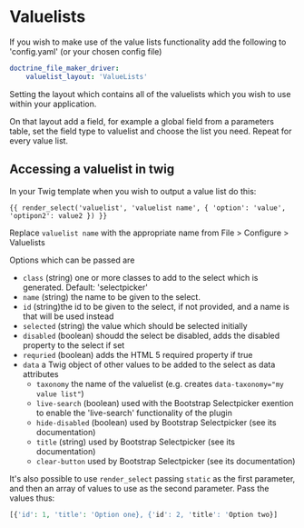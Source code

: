 # Valuelists #

If you wish to make use of the value lists functionality add the following to 'config.yaml' (or your chosen config file) 
   
```yaml
doctrine_file_maker_driver:
    valuelist_layout: 'ValueLists'
```
    
Setting the layout which contains all of the valuelists which you wish to use within your application.
    
On that layout add a field, for example a global field from a parameters table, set the field type to valuelist and choose the list you need. Repeat for every value list.
    
## Accessing a valuelist in twig ##
    
In your Twig template when you wish to output a value list do this:
    
```twig
{{ render_select('valuelist', 'valuelist name', { 'option': 'value', 'optipon2': value2 }) }}
```

Replace `valuelist name` with the appropriate name from File > Configure > Valuelists
        
Options which can be passed are

 - `class` (string) one or more classes to add to the select which is generated. Default: 'selectpicker'
 - `name` (string) the name to be given to the select.
 - `id` (string)the id to be given to the select, if not provided, and a name is that will be used instead
 - `selected` (string) the value which should be selected initially
 - `disabled` (boolean) shoudd the select be disabled, adds the disabled property to the select if set
 - `requried` (boolean) adds the HTML 5 required property if true
 - `data` a Twig object of other values to be added to the select as data attributes
    - `taxonomy` the name of the valuelist (e.g. creates `data-taxonomy="my value list"`)
    - `live-search` (boolean) used with the Bootstrap Selectpicker exention to enable the 'live-search' functionality of the plugin
    - `hide-disabled` (boolean) used by Bootstrap Selectpicker (see its documentation)
    - `title` (string) used by Bootstrap Selectpicker (see its documentation)
    - `clear-button` used by Bootstrap Selectpicker (see its documentation)
    
It's also possible to use `render_select` passing `static` as the first parameter, and then an array of values to use as the second parameter. Pass the values thus:
```php
[{'id': 1, 'title': 'Option one}, {'id': 2, 'title': 'Option two}]
``` 
